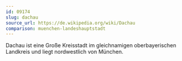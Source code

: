 ```yaml
---
id: 09174
slug: dachau
source_url: https://de.wikipedia.org/wiki/Dachau
comparison: muenchen-landeshauptstadt
---
```


Dachau ist eine Große Kreisstadt im gleichnamigen oberbayerischen Landkreis und liegt nordwestlich von München.
